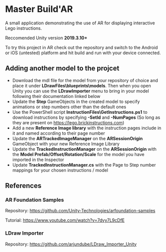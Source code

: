 # Master Build'AR
A small application demonstrating the use of AR for displaying interactive Lego instructions.

Reccomended Unity version **2019.3.10+**

To try this project in AR check out the repository and switch to the Android  or iOS (untested) platform and hit build and run with your device connected.

## Adding another model to the projcet

* Download the mdl file for the model from your repository of choice and place it under **LDrawFiles\blueprints\models**. Then when you open Unity you can use the **LDrawImporter** menu to bring in your model following their documentation linked below
* Update the **Step** GameObjects in the created model to specify animations or step numbers other than the default ones
* Use the PowerShell script **InstructionFiles\GetInstructions.ps1** to download instructions by specifying **-SetId** and **-NumPages** (So long as they are present on https://lego.brickinstructions.com)
* Add a new **Reference Image library** with the instruction pages include in it and named according to their page number
* Update the **ARTrackedImageManager** on the **ARSessionOrigin** GameObject with your new Reference Image Library
* Update the **TrackedInstructionManager** on the **ARSessionOrigin** with the **Model Prefab/Offset/Rotation/Scale** for the model you have imported in the Inspector
* Update **TrackedInstructionManager.cs** with the Page to Step number mappings for your chosen instructions / model  

## References

### AR Foundation Samples

Repository: https://github.com/Unity-Technologies/arfoundation-samples

Tutorial: https://www.youtube.com/watch?v=7dvy7L9cDfE

### LDraw Importer

Repository: https://github.com/arjundube/LDraw_Importer_Unity
